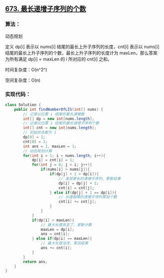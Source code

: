 ## [673. 最长递增子序列的个数](https://leetcode-cn.com/problems/number-of-longest-increasing-subsequence/)

### 算法：

动态规划

定义 dp[i] 表示以 nums[i] 结尾的最长上升子序列的长度，cnt[i] 表示以 nums[i] 结尾的最长上升子序列的个数，最长上升子序列的长度计为 maxLen，那么答案为所有满足 dp[i] = maxLen 的 i 所对应的 cnt[i] 之和。

时间复杂度：O(n^2^)

空间复杂度：O(n)

### 实现代码：

```java
class Solution {
    public int findNumberOfLIS(int[] nums) {
        // 记录以位置 i 结尾的最长递增数
        int[] dp = new int[nums.length]; 
        // 记录以位置 i 结尾的最长递增子序列个数
        int[] cnt = new int[nums.length]; 
        // 初始状态都为 1
        dp[0] = 1;
        cnt[0] = 1;
        int ans = 1, maxLen = 1;
        // 动态规划计算
        for(int i = 1; i < nums.length; i++){
            dp[i] = cnt[i] = 1;
            for(int j = 0; j < i; j++){
                if(nums[i] > nums[j]){
                    if(dp[j] + 1 > dp[i]){
                        // 发现更长的递增子序列，更新结果
                        dp[i] = dp[j] + 1;
                        cnt[i] = cnt[j];
                    } else if(dp[j] + 1 == dp[i]){
                        // 长度相等的递增子序列累加个数
                        cnt[i] += cnt[j];
                    }
                }
            }
            if(dp[i] > maxLen){
                // 最大长度改变了，更新计数
                maxLen = dp[i];
                ans = cnt[i];
            } else if(dp[i] == maxLen){
                // 最大长度没改，累加结果
                ans += cnt[i];
            }
        }
        return ans;
    }
}
```

